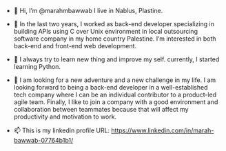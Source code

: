 - 👋 Hi, I’m @marahmbawwab I live in Nablus, Plastine.
- 👀 In the last two years, I worked as back-end developer specializing in building APIs using C over Unix environment in local outsourcing software company in my home country
Palestine. I’m interested in both back-end and front-end web development.  
- 🌱 I always try to learn new thing and improve my self. currently, I started learning Python.
- 💞️ I am looking for a new adventure and a new challenge in my life. I am looking forward to being a back-end developer in a well-established tech company where 
I can be an individual contributor to a product-led agile team. Finally, I like to join a company with a good environment and collaboration between teammates because 
that will affect my productivity and motivation to work.

- 📫 This is my linkedin profile URL: 
https://www.linkedin.com/in/marah-bawwab-07764b1b1/

